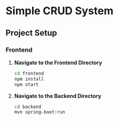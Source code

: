 # Simple CRUD System

## Project Setup

### Frontend

1. **Navigate to the Frontend Directory**
   ```sh
   cd frontend
   npm install
   npm start
2. **Navigate to the Backend Directory**
   ```sh
   cd backend
   mvn spring-boot:run
